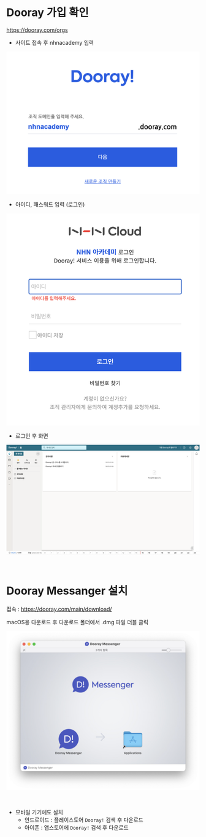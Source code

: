 # Dooray 가입 확인

https://dooray.com/orgs

- 사이트 접속 후 nhnacademy 입력 

![nhnacademy](./images/01.png)

- 아이디, 패스워드 입력 (로그인)

![nhnacadmey-로그인](./images/02.png)

- 로그인 후 화면

![dooray-main](./images/03.png)


<br/>


# Dooray Messanger 설치

접속 : https://dooray.com/main/download/ 

macOS용 다운로드 후 다운로드 폴더에서 .dmg 파일 더블 클릭

![메신저다운](./images/04.png)

<br/>

- 모바일 기기에도 설치
    - 안드로이드 : 플레이스토어 `Dooray!` 검색 후 다운로드
    - 아이폰 : 앱스토어에 `Dooray!` 검색 후 다운로드

    


